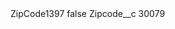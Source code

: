 <?xml version="1.0" encoding="UTF-8"?>
<CustomMetadata xmlns="http://soap.sforce.com/2006/04/metadata" xmlns:xsi="http://www.w3.org/2001/XMLSchema-instance" xmlns:xsd="http://www.w3.org/2001/XMLSchema">
    <label>ZipCode1397</label>
    <protected>false</protected>
    <values>
        <field>Zipcode__c</field>
        <value xsi:type="xsd:string">30079</value>
    </values>
</CustomMetadata>
